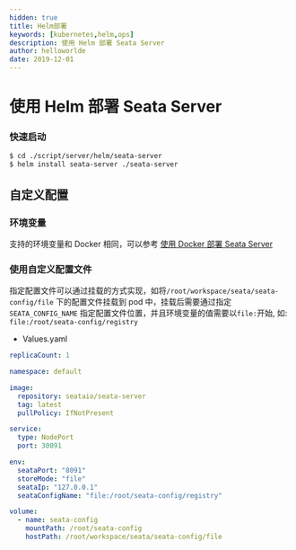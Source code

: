```yaml
---
hidden: true
title: Helm部署
keywords: [kubernetes,helm,ops]
description: 使用 Helm 部署 Seata Server
author: helloworlde
date: 2019-12-01
---
```


# 使用 Helm 部署 Seata Server

### 快速启动



```bash
$ cd ./script/server/helm/seata-server
$ helm install seata-server ./seata-server
```



## 自定义配置

### 环境变量

支持的环境变量和 Docker 相同，可以参考 [使用 Docker 部署 Seata Server](./deploy-by-docker)



### 使用自定义配置文件

指定配置文件可以通过挂载的方式实现，如将`/root/workspace/seata/seata-config/file`  下的配置文件挂载到 pod 中，挂载后需要通过指定 `SEATA_CONFIG_NAME` 指定配置文件位置，并且环境变量的值需要以`file:`开始, 如: `file:/root/seata-config/registry`

- Values.yaml

```yaml
replicaCount: 1

namespace: default

image:
  repository: seataio/seata-server
  tag: latest
  pullPolicy: IfNotPresent

service:
  type: NodePort
  port: 30091

env:
  seataPort: "8091"
  storeMode: "file"
  seataIp: "127.0.0.1"
  seataConfigName: "file:/root/seata-config/registry"

volume:
  - name: seata-config
    mountPath: /root/seata-config
    hostPath: /root/workspace/seata/seata-config/file
```





